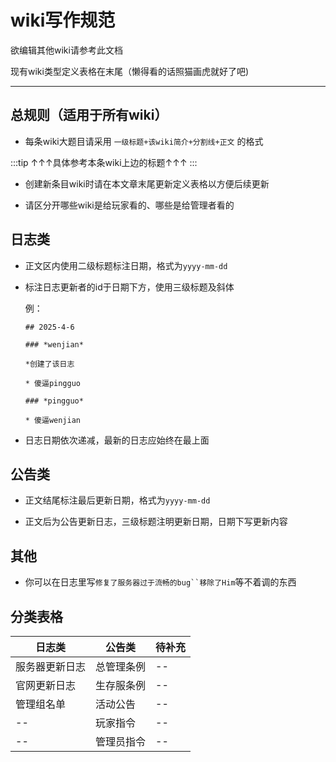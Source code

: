 
# wiki写作规范

欲编辑其他wiki请参考此文档

现有wiki类型定义表格在末尾（懒得看的话照猫画虎就好了吧)

***

## 总规则（适用于所有wiki）
* 每条wiki大题目请采用 `一级标题+该wiki简介+分割线+正文` 的格式

:::tip
↑↑↑具体参考本条wiki上边的标题↑↑↑
:::

* 创建新条目wiki时请在本文章末尾更新定义表格以方便后续更新

* 请区分开哪些wiki是给玩家看的、哪些是给管理者看的

## 日志类
* 正文区内使用二级标题标注日期，格式为`yyyy-mm-dd`
	
* 标注日志更新者的id于日期下方，使用三级标题及斜体

	例：
	```
	## 2025-4-6
	
	### *wenjian*
	
	*创建了该日志
	
	* 傻逼pingguo
	
	### *pingguo*
	
	* 傻逼wenjian
	
	```
	
* 日志日期依次递减，最新的日志应始终在最上面

## 公告类
* 正文结尾标注最后更新日期，格式为`yyyy-mm-dd`

* 正文后为公告更新日志，三级标题注明更新日期，日期下写更新内容

## 其他
* 你可以在日志里写`修复了服务器过于流畅的bug``移除了Him`等不着调的东西

## 分类表格

| 日志类 | 公告类 | 待补充 |
| ---- | ---- | ---- |
| 服务器更新日志 | 总管理条例 | -- |
| 官网更新日志 | 生存服条例 | -- |
| 管理组名单 | 活动公告 | -- |
| -- | 玩家指令 | -- |
| -- | 管理员指令 | -- |